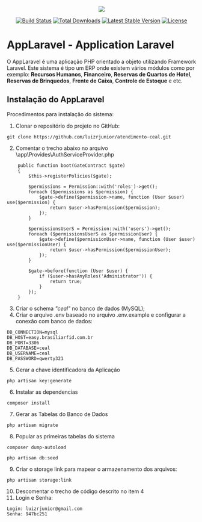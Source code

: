 <p align="center"><img src="https://laravel.com/assets/img/components/logo-laravel.svg"></p>

<p align="center">
<a href="https://travis-ci.org/laravel/framework"><img src="https://travis-ci.org/laravel/framework.svg" alt="Build Status"></a>
<a href="https://packagist.org/packages/laravel/framework"><img src="https://poser.pugx.org/laravel/framework/d/total.svg" alt="Total Downloads"></a>
<a href="https://packagist.org/packages/laravel/framework"><img src="https://poser.pugx.org/laravel/framework/v/stable.svg" alt="Latest Stable Version"></a>
<a href="https://packagist.org/packages/laravel/framework"><img src="https://poser.pugx.org/laravel/framework/license.svg" alt="License"></a>
</p>

# AppLaravel - Application Laravel

O AppLaravel é uma aplicação PHP orientado a objeto utilizando Framework Laravel. Este sistema é tipo um ERP onde existem vários módulos como por exemplo: <b>Recursos Humanos</b>, <b>Financeiro</b>, <b>Reservas de Quartos de Hotel</b>, <b>Reservas de Brinquedos</b>, <b>Frente de Caixa</b>, <b>Controle de Estoque</b> e etc.

## Instalação do AppLaravel
Procedimentos para instalação do sistema:

1. Clonar o repositório do projeto no GitHub:
```
git clone https://github.com/luizrjunior/atendimento-ceal.git
```
2. Comentar o trecho abaixo no arquivo \app\Provides\AuthServiceProvider.php
```
    public function boot(GateContract $gate)
    {
        $this->registerPolicies($gate);

        $permissions = Permission::with('roles')->get();
        foreach ($permissions as $permission) {
            $gate->define($permission->name, function (User $user) use($permission) {
                return $user->hasPermission($permission);
            });
        }
        
        $permissionsUserS = Permission::with('users')->get();
        foreach ($permissionsUserS as $permissionUser) {
            $gate->define($permissionUser->name, function (User $user) use($permissionUser) {
                return $user->hasPermission($permissionUser);
            });
        }
        
        $gate->before(function (User $user) {
            if ($user->hasAnyRoles('Administrator')) {
                return true;
            }
        });
    }
```
3. Criar o schema <i>"ceal"</i> no banco de dados (MySQL);
4. Criar o arquivo .env baseado no arquivo .env.example e configurar a conexão com banco de dados:
```
DB_CONNECTION=mysql
DB_HOST=easy.brasiliarfid.com.br
DB_PORT=3306
DB_DATABASE=ceal
DB_USERNAME=ceal
DB_PASSWORD=qwerty321
```
5. Gerar a chave identificadora da Aplicação
```
php artisan key:generate
```
6. Instalar as dependencias
```
composer install
```
7. Gerar as Tabelas do Banco de Dados
``` 
php artisan migrate
```
8. Popular as primeiras tabelas do sistema
```
composer dump-autoload
```
```
php artisan db:seed
```
9. Criar o storage link para mapear o armazenamento dos arquivos:
```
php artisan storage:link
```
10. Descomentar o trecho de código descrito no item 4
11. Login e Senha:
```
Login: luizrjunior@gmail.com
Senha: 947bc251
```
